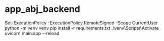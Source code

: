 # app_abj_backend
Set-ExecutionPolicy -ExecutionPolicy RemoteSigned -Scope CurrentUser
python -m venv venv
pip install -r requirements.txt
.\venv\Scripts\Activate  
uvicorn main:app --reload
